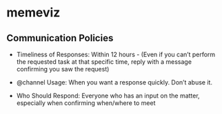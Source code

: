 # memeviz

## Communication Policies
* Timeliness of Responses: Within 12 hours - (Even if you can’t perform the requested task at that specific time, reply with a message confirming you saw the request)

* @channel Usage: When you want a response quickly. Don’t abuse it.

* Who Should Respond: Everyone who has an input on the matter, especially when confirming when/where to meet
